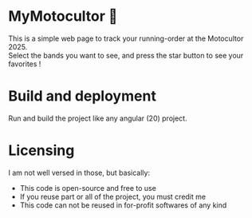 # MyMotocultor 🤘

This is a simple web page to track your running-order at the Motocultor 2025. <br/>
Select the bands you want to see, and press the star button to see your favorites !

# Build and deployment

Run and build the project like any angular (20) project.

# Licensing

I am not well versed in those, but basically:

- This code is open-source and free to use
- If you reuse part or all of the project, you must credit me
- This code can not be reused in for-profit softwares of any kind
